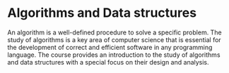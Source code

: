 # Algorithms and Data structures

An algorithm is a well-defined procedure to solve a specific problem. The study of algorithms is a key area of computer science that is essential for the development of correct and efficient software in any programming language. The course provides an introduction to the study of algorithms and data structures with a special focus on their design and analysis.